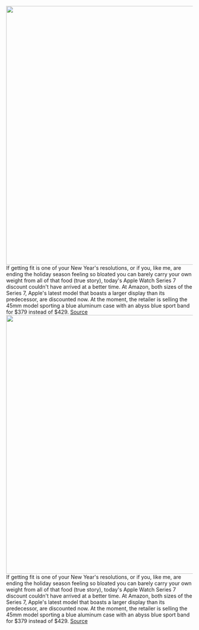<img src='https://cdn.vox-cdn.com/thumbor/Gbf9jzSRZrMLYDEOJKHEPodmcgE=/0x0:2040x1360/1200x800/filters:focal(857x517:1183x843)/cdn.vox-cdn.com/uploads/chorus_image/image/70326653/vpavic_211006_4796_0053.0.jpg' width='700px' /><br/>
If getting fit is one of your New Year's resolutions, or if you, like me, are ending the holiday season feeling so bloated you can barely carry your own weight from all of that food (true story), today's Apple Watch Series 7 discount couldn't have arrived at a better time. At Amazon, both sizes of the Series 7, Apple's latest model that boasts a larger display than its predecessor, are discounted now. At the moment, the retailer is selling the 45mm model sporting a blue aluminum case with an abyss blue sport band for $379 instead of $429.
<a href='https://www.theverge.com/good-deals/2021/12/29/22856873/apple-watch-series-7-samsung-galaxy-buds-pro-lenovo-thinkpad-x12-detachable-gamestop-deal-sale'> Source <a/><img src='https://cdn.vox-cdn.com/thumbor/Gbf9jzSRZrMLYDEOJKHEPodmcgE=/0x0:2040x1360/1200x800/filters:focal(857x517:1183x843)/cdn.vox-cdn.com/uploads/chorus_image/image/70326653/vpavic_211006_4796_0053.0.jpg' width='700px' /><br/>
If getting fit is one of your New Year's resolutions, or if you, like me, are ending the holiday season feeling so bloated you can barely carry your own weight from all of that food (true story), today's Apple Watch Series 7 discount couldn't have arrived at a better time. At Amazon, both sizes of the Series 7, Apple's latest model that boasts a larger display than its predecessor, are discounted now. At the moment, the retailer is selling the 45mm model sporting a blue aluminum case with an abyss blue sport band for $379 instead of $429.
<a href='https://www.theverge.com/good-deals/2021/12/29/22856873/apple-watch-series-7-samsung-galaxy-buds-pro-lenovo-thinkpad-x12-detachable-gamestop-deal-sale'> Source <a/>